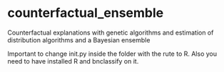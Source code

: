 # counterfactual_ensemble
Counterfactual explanations with genetic algorithms and estimation of distribution algorithms and a Bayesian ensemble

Important to change init.py inside the folder with the rute to R. Also you need to have installed R and bnclassify on it.
